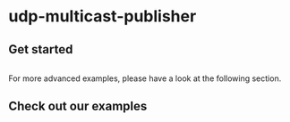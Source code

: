 # udp-multicast-publisher


## Get started

```rust

```

For more advanced examples, please have a look at the following section.

## Check out our examples